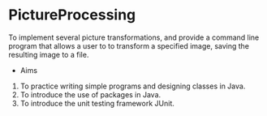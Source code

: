 # PictureProcessing
To implement several picture transformations, and provide a command line program that allows a user to to transform a specified image, saving the resulting image to a file.

* Aims
1. To practice writing simple programs and designing classes in Java.
2. To introduce the use of packages in Java.
3. To introduce the unit testing framework JUnit.
